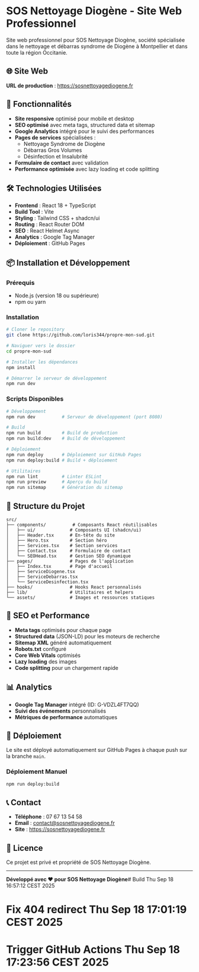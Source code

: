 # SOS Nettoyage Diogène - Site Web Professionnel

Site web professionnel pour SOS Nettoyage Diogène, société spécialisée dans le nettoyage et débarras syndrome de Diogène à Montpellier et dans toute la région Occitanie.

## 🌐 Site Web

**URL de production** : https://sosnettoyagediogene.fr

## 🚀 Fonctionnalités

- **Site responsive** optimisé pour mobile et desktop
- **SEO optimisé** avec meta tags, structured data et sitemap
- **Google Analytics** intégré pour le suivi des performances
- **Pages de services** spécialisées :
  - Nettoyage Syndrome de Diogène
  - Débarras Gros Volumes
  - Désinfection et Insalubrité
- **Formulaire de contact** avec validation
- **Performance optimisée** avec lazy loading et code splitting

## 🛠️ Technologies Utilisées

- **Frontend** : React 18 + TypeScript
- **Build Tool** : Vite
- **Styling** : Tailwind CSS + shadcn/ui
- **Routing** : React Router DOM
- **SEO** : React Helmet Async
- **Analytics** : Google Tag Manager
- **Déploiement** : GitHub Pages

## 📦 Installation et Développement

### Prérequis
- Node.js (version 18 ou supérieure)
- npm ou yarn

### Installation

```bash
# Cloner le repository
git clone https://github.com/loris344/propre-mon-sud.git

# Naviguer vers le dossier
cd propre-mon-sud

# Installer les dépendances
npm install

# Démarrer le serveur de développement
npm run dev
```

### Scripts Disponibles

```bash
# Développement
npm run dev          # Serveur de développement (port 8080)

# Build
npm run build        # Build de production
npm run build:dev    # Build de développement

# Déploiement
npm run deploy       # Déploiement sur GitHub Pages
npm run deploy:build # Build + déploiement

# Utilitaires
npm run lint         # Linter ESLint
npm run preview      # Aperçu du build
npm run sitemap      # Génération du sitemap
```

## 📁 Structure du Projet

```
src/
├── components/          # Composants React réutilisables
│   ├── ui/             # Composants UI (shadcn/ui)
│   ├── Header.tsx      # En-tête du site
│   ├── Hero.tsx        # Section héro
│   ├── Services.tsx    # Section services
│   ├── Contact.tsx     # Formulaire de contact
│   └── SEOHead.tsx     # Gestion SEO dynamique
├── pages/              # Pages de l'application
│   ├── Index.tsx       # Page d'accueil
│   ├── ServiceDiogene.tsx
│   ├── ServiceDebarras.tsx
│   └── ServiceDesinfection.tsx
├── hooks/              # Hooks React personnalisés
├── lib/                # Utilitaires et helpers
└── assets/             # Images et ressources statiques
```

## 🎯 SEO et Performance

- **Meta tags** optimisés pour chaque page
- **Structured data** (JSON-LD) pour les moteurs de recherche
- **Sitemap XML** généré automatiquement
- **Robots.txt** configuré
- **Core Web Vitals** optimisés
- **Lazy loading** des images
- **Code splitting** pour un chargement rapide

## 📊 Analytics

- **Google Tag Manager** intégré (ID: G-VDZL4FT7QQ)
- **Suivi des événements** personnalisés
- **Métriques de performance** automatiques

## 🚀 Déploiement

Le site est déployé automatiquement sur GitHub Pages à chaque push sur la branche `main`.

### Déploiement Manuel

```bash
npm run deploy:build
```

## 📞 Contact

- **Téléphone** : 07 67 13 54 58
- **Email** : contact@sosnettoyagediogene.fr
- **Site** : https://sosnettoyagediogene.fr

## 📄 Licence

Ce projet est privé et propriété de SOS Nettoyage Diogène.

---

**Développé avec ❤️ pour SOS Nettoyage Diogène**# Build Thu Sep 18 16:57:12 CEST 2025
# Fix 404 redirect Thu Sep 18 17:01:19 CEST 2025
# Trigger GitHub Actions Thu Sep 18 17:23:56 CEST 2025

